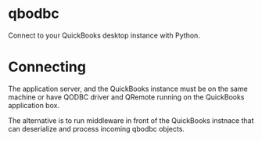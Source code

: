 # qbodbc 

Connect to your QuickBooks desktop instance with Python. 

# Connecting 

The application server, and the QuickBooks instance must be on 
the same machine or have QODBC driver and QRemote running 
on the QuickBooks application box. 

The alternative is to run middleware in front of the QuickBooks 
instnace that can deserialize and process incoming qbodbc objects.
